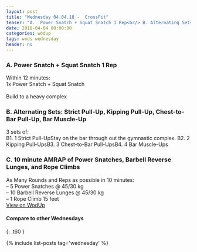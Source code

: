 ```yaml
---
layout: post
title: "Wednesday 04.04.18 -  CrossFit"
teaser: "A.  Power Snatch + Squat Snatch 1 Rep<br/> B. Alternating Sets: Strict Pull-Up, Kipping Pull-Up, Chest-to-Bar Pull-Up, Bar Muscle-Up<br/> C.  10 minute AMRAP of Power Snatches, Barbell Reverse Lunges, and Rope Climbs"
date: 2018-04-04 00:00:00
categories: wodup
tags: wods wednesday
header: no
---
```



<h3>A.  Power Snatch + Squat Snatch 1 Rep</h3>
Within 12 minutes:<br/>
1x Power Snatch + Squat Snatch<br/><br/>Build to a heavy complex
<h3>B. Alternating Sets: Strict Pull-Up, Kipping Pull-Up, Chest-to-Bar Pull-Up, Bar Muscle-Up</h3>
3 sets of:<br/>B1. 1 Strict Pull-UpStay on the bar through out the gymnastic complex.  B2. 2 Kipping Pull-UpsB3. 3 Chest-to-Bar Pull-UpsB4. 4 Bar Muscle-Ups
<h3>C.  10 minute AMRAP of Power Snatches, Barbell Reverse Lunges, and Rope Climbs</h3>
As Many Rounds and Reps as possible in 10 minutes:<br/>– 5 Power Snatches @ 45/30 kg<br/>– 10 Barbell Reverse Lunges @ 45/30 kg<br/>– 1 Rope Climb 15 feet<br/>
<a href="https://www.wodup.com/gyms/asphodel/wods/5181" target="blank">View on WodUp</a>


#### Compare to other Wednesdays
{: .t60 }

{% include list-posts tag='wednesday' %}